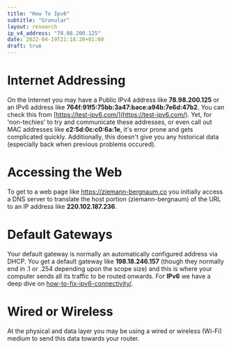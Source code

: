 ```yaml
---
title: "How To Ipv6"
subtitle: "Granular"
layout: research
ip_v4_address: "78.98.200.125"
date: 2022-04-19T21:18:20+01:00
draft: true
---
```


# Internet Addressing
On the Internet you may have a Public IPv4 address like **78.98.200.125** or an IPv6 address like **764f:91f5:75bb:3a47:bace:a94b:7e6d:47b2**. You can check this from [https://test-ipv6.com/](https://test-ipv6.com/). Yet, for 'non-techies' to try and communicate these addresses, or even call out MAC addresses like **c2:5d:0c:c0:6a:1e**, it's error prone and gets complicated quickly. Additionally, this doesn't give you any historical data (especially back when previous problems occured).

# Accessing the Web
To get to a web page like https://ziemann-bergnaum.co you initially access a DNS server to translate the host portion (ziemann-bergnaum) of the URL to an IP address like **220.102.187.236**. 

# Default Gateways
Your default gateway is normally an automatically configured address via DHCP. You get a default gateway like **198.18.246.157** (though they normally end in .1 or .254 depending upon the scope size) and this is where your computer sends all its traffic to be routed onwards. For **IPv6** we have a deep dive on [how-to-fix-ipv6-connectivity/](/blog/how-to-fix-ipv6-connectivity/).

# Wired or Wireless
At the physical and data layer you may be using a wired or wireless (Wi-Fi) medium to send this data towards your router. 
